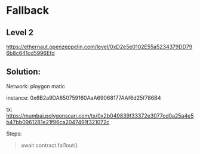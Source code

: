 # Fallback

## Level 2

https://ethernaut.openzeppelin.com/level/0xD2e5e0102E55a5234379DD796b8c641cd5996Efd

## Solution:

Network: ploygon matic

instance: 0x6B2a9DA650759160AaA69068177AAf6d25f786B4

tx: https://mumbai.polygonscan.com/tx/0x2b049839f33372e3077cd0a25a4e5b47bb0961281e21f96ca2047491f321072c

Steps:

> await contract.fal1out()
